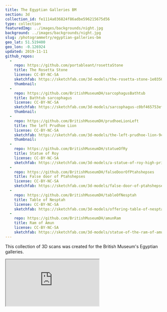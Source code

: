 ```yaml
---
title: The Egyptian Galleries BM
section: 3d
collection_id: fe1114a036824f86adbe596215675d56
type: collection
featuredImg: ../images/backgrounds/night.jpg
background: ../images/backgrounds/night.jpg
slug: /photogrammetry/egyptian-galleries-bm
geo_lat: 51.519400
geo_lon: -0.126924
updated: 2019-11-11
github_repos:
  -
    repo: https://github.com/portableant/rosettaStone
    title: The Rosetta Stone
    license: CC-BY-NC-SA
    sketchfab: https://sketchfab.com/3d-models/the-rosetta-stone-1e03509704a3490e99a173e53b93e282
    thumbnail:
  -
    repo: https://github.com/BritishMuseumDH/sarcophagusBathtub
    title: Bathtub sarcophagus
    license: CC-BY-NC-SA
    sketchfab: https://sketchfab.com/3d-models/sarcophagus-c0bf465753ef4a76b2aff585e14b28de
    thumbnail:
  -
    repo: https://github.com/BritishMuseumDH/prudhoeLionLeft
    title: The left Prudhoe Lion
    license: CC-BY-NC-SA
    sketchfab: https://sketchfab.com/3d-models/the-left-prudhoe-lion-9ce750612c4e47daa11b5ce4656ad58e
    thumbnail:
  -
    repo: https://github.com/BritishMuseumDH/statueOfRy
    title: Statue of Roy
    license: CC-BY-NC-SA
    sketchfab: https://sketchfab.com/3d-models/a-statue-of-roy-high-priest-of-amun-55fc3feb375842779c07c2a9b4b9f5ea
  -
    repo: https://github.com/BritishMuseumDH/falseDoorOfPtahshepses
    title: False door of Ptahshepses
    license: CC-BY-NC-SA
    sketchfab: https://sketchfab.com/3d-models/false-door-of-ptahshepses-482d017409764141accdbd257faf17b0
  -
    repo: https://github.com/BritishMuseumDH/tableOfNesptah
    title: Table of Nesptah
    license: CC-BY-NC-SA
    sketchfab: https://sketchfab.com/3d-models/offering-table-of-nesptah-41b4e7d9085b41788f96dbd85c41c0d3
  -
    repo: https://github.com/BritishMuseumDH/amunRam
    title: Ram of Amun
    license: CC-BY-NC-SA
    sketchfab: https://sketchfab.com/3d-models/statue-of-the-ram-of-amun-35d49b6d599045d6ba1dd41999b0012e
---
```


This collection of 3D scans was created for the British Museum's Egyptian galleries.

<div class="ratio  ratio-16x9 mb-3">
  <iframe title="A 3D model"  src="https://sketchfab.com/playlists/embed?collection=fe1114a036824f86adbe596215675d56"  allow="autoplay; fullscreen; vr" mozallowfullscreen="true" webkitallowfullscreen="true"></iframe>
</div>

